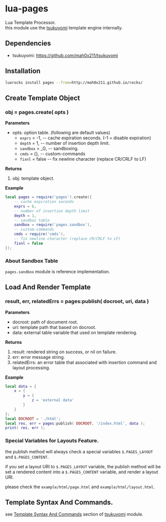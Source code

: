 lua-pages
=========

Lua Template Processor.  
this module use the [tsukuyomi](https://github.com/mah0x211/tsukuyomi) template engine internally.

## Dependencies

- tsukuyomi: https://github.com/mah0x211/tsukuyomi


## Installation

```sh
luarocks install pages --from=http://mah0x211.github.io/rocks/
```

## Create Template Object

### obj = pages.create( opts )

**Parameters**

- opts: option table. (following are default values​​)
  - `exprs` = -1, -- cache expiration seconds. (-1 = disable expiration)
  - `depth` = 1, -- number of insertion depth limit.
  - `sandbox` = _G, -- sandboxing.
  - `cmds` = {}, -- custom-commands
  - `fixnl` = false -- fix newline character (replace CR/CRLF to LF)


**Returns**

1. obj: template object.


**Example**

```lua
local pages = require('pages').create({
    -- cache expiration seconds
    exprs = 6,
    -- number of insertion depth limit
    depth = 1,
    -- sandbox table
    sandbox = require('pages.sandbox'),
    -- custom-commands
    cmds = require('cmds'),
    -- fix newline character (replace CR/CRLF to LF)
    fixnl = false
});
```

### About Sandbox Table

`pages.sandbox` module is reference implementation.


## Load And Render Template

### result, err, relatedErrs = pages:publish( docroot, uri, data )

**Parameters**

- docroot: path of document root.
- uri: template path that based on docroot.
- data: external table variable that used on template rendering.


**Returns**

1. result: rendered string on success, or nil on failure.
2. err: error message string.
3. relatedErrs: an error table that associated with insertion command and layout processing.

**Example**

```lua
local data = {
    x = {
        y = {
            z = 'external data'
        }
    }
};
local DOCROOT = './html';
local res, err = pages:publish( DOCROOT, '/index.html', data );
print( res, err );
```

### Special Variables for Layouts Feature.

the publish method will always check a special variables `$.PAGES_LAYOUT` and `$.PAGES_CONTENT`.

if you set a layout URI to  `$.PAGES_LAYOUT` variable, the publish method will be set a rendered content into a `$.PAGES_CONTENT` variable, and render a layout URI.

please check the `example/html/page.html` and `example/html/layout.html`.


## Template Syntax And Commands.

see [Template Syntax And Commands](https://github.com/mah0x211/tsukuyomi#template-syntax-and-commands) section of [tsukuyomi](https://github.com/mah0x211/tsukuyomi) module.
